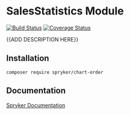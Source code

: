 # SalesStatistics Module
[![Build Status](https://travis-ci.org/spryker/chart-order.svg)](https://travis-ci.org/spryker/chart-order)
[![Coverage Status](https://coveralls.io/repos/github/spryker/chart-order/badge.svg)](https://coveralls.io/github/spryker/chart-order)

{{ADD DESCRIPTION HERE}}

## Installation

```
composer require spryker/chart-order
```

## Documentation

[Spryker Documentation](https://academy.spryker.com/developing_with_spryker/module_guide/modules.html)
